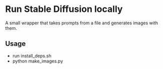# Run Stable Diffusion locally 
A small wrapper that takes prompts from a file and generates images with them. 
## Usage 
- run install_deps.sh 
- python make_images.py
